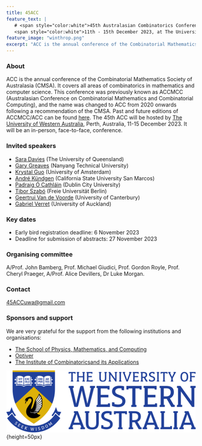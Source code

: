 ```yaml
---
title: 45ACC
feature_text: |
   # <span style="color:white">45th Australasian Combinatorics Conference</span>
   <span style="color:white">11th - 15th December 2023, at The University of Western Australia</span> 
feature_image: "winthrop.png"
excerpt: "ACC is the annual conference of the Combinatorial Mathematics Society of Australasia (CMSA). "
---
```


### About

ACC is the annual conference of the Combinatorial Mathematics Society of Australasia (CMSA). It covers all areas of combinatorics in mathematics and computer science. This conference was previously known as ACCMCC (Australasian Conference on Combinatorial Mathematics and Combinatorial Computing), and the name was changed to ACC from 2020 onwards following a recommendation of the CMSA. Past and future editions of ACCMCC/ACC can be found [here](http://combinatorics-australasia.org/conferences.html).
The 45th ACC will be hosted by [The University of Western Australia](https://www.uwa.edu.au), Perth, Australia, 11-15 December 2023. It will be an in-person, face-to-face, conference.


### Invited speakers

- [Sara Davies](https://smp.uq.edu.au/profile/270/sara-davies) (The University of Queensland)
- [Gary Greaves](https://personal.ntu.edu.sg/gary/) (Nanyang Technical University)
- [Krystal Guo](https://krystalguo.com/) (University of Amsterdam)
- [André Kündgen](https://public.csusm.edu/akundgen/) (California State University San Marcos)
- [Padraig Ó Cathláin](https://sites.google.com/site/pocathain/) (Dublin City University)
- [Tibor Szabó](https://page.mi.fu-berlin.de/szabo/) (Freie Universität Berlin)
- [Geertrui Van de Voorde](https://www.math.canterbury.ac.nz/~g.voorde/) (University of Canterbury)
- [Gabriel Verret](https://profiles.auckland.ac.nz/g-verret) (University of Auckland)

### Key dates

- Early bird registration deadline: 6 November 2023
- Deadline for submission of abstracts: 27 November 2023 

### Organising committee

A/Prof. John Bamberg, Prof. Michael Giudici, Prof. Gordon Royle, Prof. Cheryl Praeger, A/Prof. Alice Devillers, Dr Luke Morgan.

### Contact

[45ACCuwa@gmail.com](mailto:45ACCuwa@gmail.com)

### Sponsors and support

We are very grateful for the support from the following institutions and organisations:
- [The School of Physics, Mathematics, and Computing](https://www.uwa.edu.au/schools/Physics-Mathematics-Computing)
- [Optiver](https://optiver.com/)
- [The Institute of Combinatoricsand its Applications](http://the-ica.org/)

![UWA](UWAlogo.png){height=50px}
